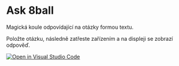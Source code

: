 # Ask 8ball

Magická koule odpovídající na otázky formou textu.

Položte otázku, následně zatřeste zařízením a na displeji se zobrazí odpověď.


[![Open in Visual Studio Code](https://classroom.github.com/assets/open-in-vscode-f059dc9a6f8d3a56e377f745f24479a46679e63a5d9fe6f495e02850cd0d8118.svg)](https://classroom.github.com/online_ide?assignment_repo_id=7512713&assignment_repo_type=AssignmentRepo)
